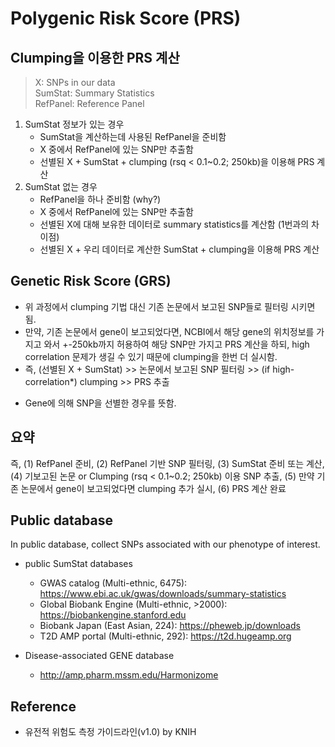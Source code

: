 
# Polygenic Risk Score (PRS)

## Clumping을 이용한 PRS 계산

> X: SNPs in our data <br>
> SumStat: Summary Statistics <br>
> RefPanel: Reference Panel

1. SumStat 정보가 있는 경우
   - SumStat을 계산하는데 사용된 RefPanel을 준비함
   - X 중에서 RefPanel에 있는 SNP만 추출함
   - 선별된 X + SumStat + clumping (rsq < 0.1~0.2; 250kb)을 이용해 PRS 계산
2. SumStat 없는 경우
   - RefPanel을 하나 준비함 (why?)
   - X 중에서 RefPanel에 있는 SNP만 추출함
   - 선별된 X에 대해 보유한 데이터로 summary statistics를 계산함 (1번과의 차이점)
   - 선별된 X + 우리 데이터로 계산한 SumStat + clumping을 이용해 PRS 계산


## Genetic Risk Score (GRS) 

- 위 과정에서 clumping 기법 대신 기존 논문에서 보고된 SNP들로 필터링 시키면 됨.
- 만약, 기존 논문에서 gene이 보고되었다면, NCBI에서 해당 gene의 위치정보를 가지고 와서 +-250kb까지 허용하여 해당 SNP만 가지고 PRS 계산을 하되, high correlation 문제가 생길 수 있기 때문에 clumping을 한번 더 실시함.
- 즉, (선별된 X + SumStat) >> 논문에서 보고된 SNP 필터링 >> (if high-correlation*) clumping >> PRS 추출

* Gene에 의해 SNP을 선별한 경우를 뜻함.


## 요약

즉, (1) RefPanel 준비, (2) RefPanel 기반 SNP 필터링, (3) SumStat 준비 또는 계산, (4) 기보고된 논문 or Clumping (rsq < 0.1~0.2; 250kb) 이용 SNP 추출, (5) 만약 기존 논문에서 gene이 보고되었다면 clumping 추가 실시, (6) PRS 계산 완료





## Public database

In public database, collect SNPs associated with our phenotype of interest.

- public SumStat databases
  * GWAS catalog (Multi-ethnic, 6475): https://www.ebi.ac.uk/gwas/downloads/summary-statistics
  * Global Biobank Engine (Multi-ethnic, >2000): https://biobankengine.stanford.edu
  * Biobank Japan (East Asian, 224): https://pheweb.jp/downloads
  * T2D AMP portal (Multi-ethnic, 292): https://t2d.hugeamp.org


- Disease-associated GENE database
   * http://amp.pharm.mssm.edu/Harmonizome





## Reference
- 유전적 위험도 측정 가이드라인(v1.0) by KNIH


